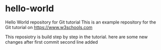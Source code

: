 # hello-world
Hello World repository for Git tutorial
This is an example repository for the Git tutorial on https://www.w3schools.com

This reposiotry is build step by step in the tutorial.
here are some new changes after first commit
second line added
